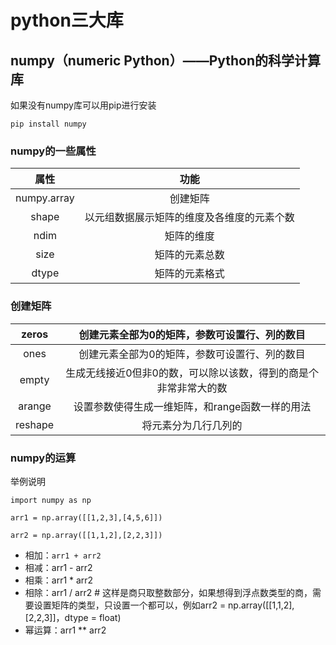 # python三大库

## numpy（numeric Python）——Python的科学计算库

如果没有numpy库可以用pip进行安装

`pip install numpy`

### numpy的一些属性

|属性|功能|
|:-:|:-:|
|numpy.array|创建矩阵|
|shape|以元组数据展示矩阵的维度及各维度的元素个数|
|ndim|矩阵的维度|
|size|矩阵的元素总数|
|dtype|矩阵的元素格式|

### 创建矩阵

|zeros|创建元素全部为0的矩阵，参数可设置行、列的数目|
|:-:|:-:|
|ones|创建元素全部为0的矩阵，参数可设置行、列的数目|
|empty|生成无线接近0但非0的数，可以除以该数，得到的商是个非常非常大的数|
|arange|设置参数使得生成一维矩阵，和range函数一样的用法|
|reshape|将元素分为几行几列的|

### numpy的运算

举例说明
```
import numpy as np

arr1 = np.array([[1,2,3],[4,5,6]])

arr2 = np.array([[1,1,2],[2,2,3]])
```
- 相加：`arr1 + arr2`
- 相减：arr1 - arr2
- 相乘：arr1 * arr2
- 相除：arr1 / arr2  # 这样是商只取整数部分，如果想得到浮点数类型的商，需要设置矩阵的类型，只设置一个都可以，例如arr2 = np.array([[1,1,2],[2,2,3]]，dtype = float)
- 幂运算：arr1 ** arr2
















